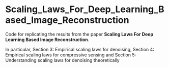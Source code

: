 # Scaling_Laws_For_Deep_Learning_Based_Image_Reconstruction

Code for replicating the results from the paper __Scaling Laws For Deep Learning Based Image
Reconstruction__.

In particular,
Section 3: Empirical scaling laws for denoising,
Section 4: Empirical scaling laws for compressive sensing and
Section 5: Understanding scaling laws for denoising theoretically
